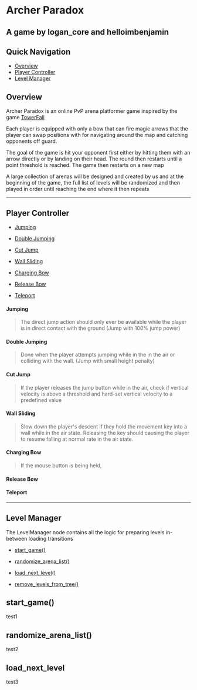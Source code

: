 # Archer Paradox

## A game by logan_core and helloimbenjamin

## Quick Navigation

- [Overview](#overview)
- [Player Controller](#player-controller)
- [Level Manager](#level-manager)

## Overview

Archer Paradox is an online PvP arena platformer game inspired by the game [TowerFall](https://store.steampowered.com/app/251470/TowerFall_Ascension/)

Each player is equipped with only a bow that can fire magic arrows that the player can swap positions with for navigating around the map and catching opponents off guard.

The goal of the game is hit your opponent first either by hitting them with an arrow directly or by landing on their head. The round then restarts until a point threshold is reached. The game then restarts on a new map

A large collection of arenas will be designed and created by us and at the beginning of the game, the full list of levels will be randomized and then played in order until reaching the end where it then repeats

---

## Player Controller

- [Jumping](#jumping)

- [Double Jumping](#double-jumping)

- [Cut Jump](#cut-jump)

- [Wall Sliding](#wall-sliding)

- [Charging Bow](#charging-bow)

- [Release Bow](#release-bow)

- [Teleport](#teleport)

#### Jumping

> The direct jump action should only ever be available while the player is in direct contact with the ground (Jump with 100% jump power)

#### Double Jumping

> Done when the player attempts jumping while in the in the air or colliding with the wall. (Jump with small height penalty)

#### Cut Jump

> If the player releases the jump button while in the air, check if vertical velocity is above a threshold and hard-set vertical velocity to a predefined value

#### Wall Sliding

> Slow down the player's descent if they hold the movement key into a wall while in the air state. Releasing the key should causing the player to resume falling at normal rate in the air state.

#### Charging Bow

> If the mouse button is being held, 

#### Release Bow

#### Teleport

---

## Level Manager

The LevelManager node contains all the logic for preparing levels in-between loading transitions

- [start_game()](#start_game)

- [randomize_arena_list()](#randomize_arena_list)

- [load_next_level()](#load_next_level)

- [remove_levels_from_tree()](#remove-levels-from-tree)



## start_game()

test1

## randomize_arena_list()

test2

## load_next_level

test3
























